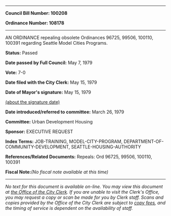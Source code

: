 

********

**Council Bill Number: 100208**
   
**Ordinance Number: 108178**
********

 AN ORDINANCE repealing obsolete Ordinances 96725, 99506, 100110, 100391 regarding Seattle Model Cities Programs.

**Status:** Passed
   
**Date passed by Full Council:** May 7, 1979
   
**Vote:** 7-0
   
**Date filed with the City Clerk:** May 15, 1979
   
**Date of Mayor's signature:** May 15, 1979
   
[(about the signature date)](/~public/approvaldate.htm)
   
   
   
**Date introduced/referred to committee:** March 26, 1979
   
**Committee:** Urban Development Housing
   
**Sponsor:** EXECUTIVE REQUEST
   
   
**Index Terms:** JOB-TRAINING, MODEL-CITY-PROGRAM, DEPARTMENT-OF-COMMUNITY-DEVELOPMENT, SEATTLE-HOUSING-AUTHORITY

**References/Related Documents:** Repeals: Ord 96725, 99506, 100110, 100391

**Fiscal Note:**_(No fiscal note available at this time)_
********

_No text for this document is available on-line. You may view this document at [the Office of the City Clerk](http://www.seattle.gov/leg/clerk/contactUs.htm). If you are unable to visit the Clerk's Office, you may request a copy or scan be made for you by Clerk staff. Scans and copies provided by the Office of the City Clerk are subject to [copy fees](http://clerk.seattle.gov/~public/clerkfees.htm), and the timing of service is dependent on the availability of staff._

